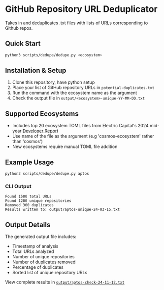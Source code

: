 # GitHub Repository URL Deduplicator

Takes in and deduplicates .txt files with lists of URLs corresponding to Github repos. 

## Quick Start
```bash
python3 scripts/dedupe/dedupe.py <ecosystem>
```

## Installation & Setup
1. Clone this repository, have python setup
2. Place your list of GitHub repository URLs in `potential-duplicates.txt`
3. Run the command with the ecosystem name as the argument
4. Check the output file in `output/<ecosystem>-unique-YY-MM-DD.txt`

## Supported Ecosystems
- Includes top 20 ecosystem TOML files from Electric Capital's 2024 mid-year [Developer Report](https://www.developerreport.com/)
- Use name of the file as the argument (e.g 'cosmos-ecosystem' rather than 'cosmos')
- New ecosystems require manual TOML file addition

## Example Usage
```bash
python3 scripts/dedupe/dedupe.py aptos
```

### CLI Output
```
Found 1500 total URLs
Found 1200 unique repositories
Removed 300 duplicates
Results written to: output/aptos-unique-24-03-15.txt
```

## Output Details
The generated output file includes:
- Timestamp of analysis
- Total URLs analyzed
- Number of unique repositories
- Number of duplicates removed
- Percentage of duplicates
- Sorted list of unique repository URLs

View complete results in [`output/aptos-check-24-11-12.txt`](../../output/aptos-check-24-11-12.txt)